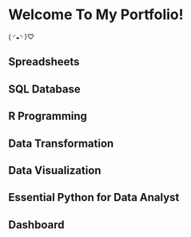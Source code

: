 # Welcome To My Portfolio!
( ◜◒◝ )♡

## Spreadsheets

## SQL Database

## R Programming

## Data Transformation

## Data Visualization

## Essential Python for Data Analyst

## Dashboard
